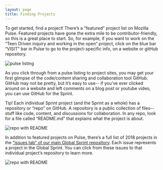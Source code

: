 ```yaml
---
layout: page
title: Finding Projects
---
```

To get started, find a project! There’s a “featured” project list on Mozilla Pulse. Featured projects have gone the extra mile to be contributor-friendly, so this is a great place to start. So, for example, if you want to work on the “Teen Driven inquiry and working in the open” project, click  on the blue bar “VISIT” bar in Pulse to go to the project-specific info, on a website or gitHub repository.

![pulse listing](https://github.com/mozilla/global-sprint/master/img/pulse-listing.png)


As you click through from a pulse listing to project sites, you may get your first glimpse of the code/content sharing and collaboration tool GitHub. GitHub may not be pretty, but it’s easy to use-- if you’ve ever clicked around on a website and left comments on a blog post or youtube video, you can use GitHub for the Sprint. 

Tip! Each individual Sprint project (and the Sprint as a whole) has a repository or  “repo”  on GitHub. A repository is a public collection of files-- stuff like code, content, and discussions for collaboration.  In any repo, look for a file called “README.md” that explains what the project is about. 

![repo with README](https://github.com/mozilla/global-sprint/blob/master/img/repo-readme2.png)


In addition to featured projects on Pulse, there’s a full list of 2018 projects in the [“issues tab” of our main Global Sprint repository](https://github.com/mozilla/global-sprint/issues). Each issue represents a project in the Global Sprint. You can click from these issues to that individual project’s repository to learn more. 

![repo with README](https://github.com/mozilla/global-sprint/blob/master/img/mainGSrepo.png)
